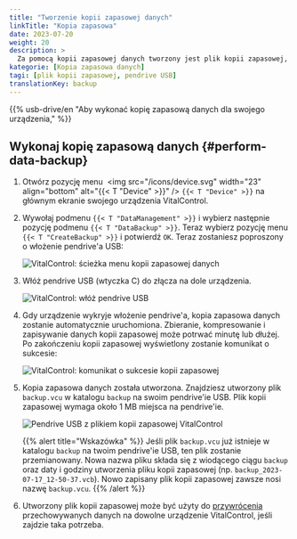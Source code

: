 ```yaml
---
title: "Tworzenie kopii zapasowej danych"
linkTitle: "Kopia zapasowa"
date: 2023-07-20
weight: 20
description: >
  Za pomocą kopii zapasowej danych tworzony jest plik kopii zapasowej, który zawiera wszystkie dane przechowywane na urządzeniu VitalControl.
kategorie: [Kopia zapasowa danych]
tagi: [plik kopii zapasowej, pendrive USB]
translationKey: backup
---
```

{{% usb-drive/en "Aby wykonać kopię zapasową danych dla swojego urządzenia," %}}

## Wykonaj kopię zapasową danych {#perform-data-backup}

1. Otwórz pozycję menu &nbsp;<img src="/icons/device.svg" width="23" align="bottom" alt="{{< T "Device" >}}" /> `{{< T "Device" >}}` na głównym ekranie swojego urządzenia VitalControl.

2. Wywołaj podmenu `{{< T "DataManagement" >}}` i wybierz następnie pozycję podmenu `{{< T "DataBackup" >}}`. Teraz wybierz pozycję menu `{{< T "CreateBackup" >}}` i potwierdź `OK`. Teraz zostaniesz poproszony o włożenie pendrive'a USB:

   ![VitalControl: ścieżka menu kopii zapasowej danych](../images/backup.png "Wywołaj kopię zapasową danych")

3. Włóż pendrive USB (wtyczka C) do złącza na dole urządzenia.

   ![VitalControl: włóż pendrive USB](/images/firmware/update/plug-in-dual-usb-stick.svg "Włóż pendrive USB")

4. Gdy urządzenie wykryje włożenie pendrive'a, kopia zapasowa danych zostanie automatycznie uruchomiona. Zbieranie, kompresowanie i zapisywanie danych kopii zapasowej może potrwać minutę lub dłużej. Po zakończeniu kopii zapasowej wyświetlony zostanie komunikat o sukcesie:

   ![VitalControl: komunikat o sukcesie kopii zapasowej](../images/backup-done.png "Sukces kopii zapasowej danych")

5. Kopia zapasowa danych została utworzona. Znajdziesz utworzony plik `backup.vcu` w katalogu `backup` na swoim pendrive'ie USB. Plik kopii zapasowej wymaga około 1 MB miejsca na pendrive'ie.

   ![Pendrive USB z plikiem kopii zapasowej VitalControl](../images/backup-file.png "Pendrive USB z plikiem kopii zapasowej")

   {{% alert title="Wskazówka" %}}
  Jeśli plik `backup.vcu` już istnieje w katalogu `backup` na twoim pendrive'ie USB, ten plik zostanie przemianowany. Nowa nazwa pliku składa się z wiodącego ciągu `backup` oraz daty i godziny utworzenia pliku kopii zapasowej (np. `backup_2023-07-17_12-50-37.vcb`). Nowo zapisany plik kopii zapasowej zawsze nosi nazwę `backup.vcu`.
    {{% /alert %}}


6. Utworzony plik kopii zapasowej może być użyty do [przywrócenia](../restore) przechowywanych danych na dowolne urządzenie VitalControl, jeśli zajdzie taka potrzeba.
